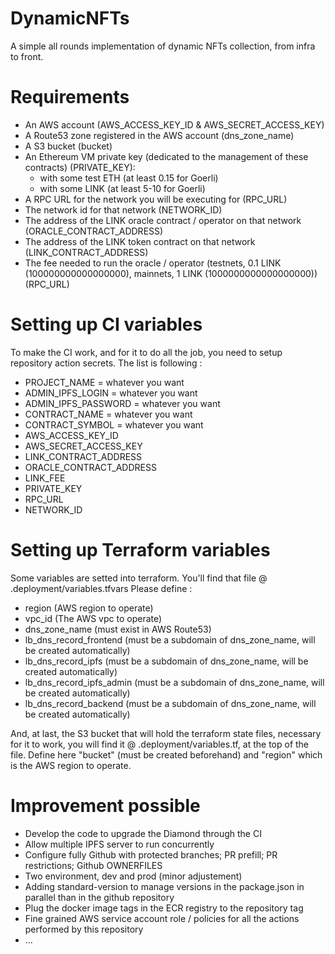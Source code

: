 # DynamicNFTs
A simple all rounds implementation of dynamic NFTs collection, from infra to front.

# Requirements

- An AWS account (AWS_ACCESS_KEY_ID & AWS_SECRET_ACCESS_KEY)
- A Route53 zone registered in the AWS account (dns_zone_name)
- A S3 bucket (bucket)
- An Ethereum VM private key (dedicated to the management of these contracts) (PRIVATE_KEY): 
	- with some test ETH (at least 0.15 for Goerli)
	- with some LINK (at least 5-10 for Goerli)
- A RPC URL for the network you will be executing for (RPC_URL)
- The network id for that network (NETWORK_ID)
- The address of the LINK oracle contract / operator on that network (ORACLE_CONTRACT_ADDRESS)
- The address of the LINK token contract on that network (LINK_CONTRACT_ADDRESS)
- The fee needed to run the oracle / operator (testnets, 0.1 LINK (100000000000000000), mainnets, 1 LINK (1000000000000000000)) (RPC_URL)

# Setting up CI variables

To make the CI work, and for it to do all the job, you need to setup repository action secrets.
The list is following :

- PROJECT_NAME = whatever you want
- ADMIN_IPFS_LOGIN = whatever you want
- ADMIN_IPFS_PASSWORD = whatever you want
- CONTRACT_NAME = whatever you want
- CONTRACT_SYMBOL = whatever you want
- AWS_ACCESS_KEY_ID
- AWS_SECRET_ACCESS_KEY
- LINK_CONTRACT_ADDRESS
- ORACLE_CONTRACT_ADDRESS
- LINK_FEE
- PRIVATE_KEY
- RPC_URL
- NETWORK_ID

# Setting up Terraform variables

Some variables are setted into terraform. You'll find that file @ .deployment/variables.tfvars
Please define :

- region (AWS region to operate)
- vpc_id (The AWS vpc to operate)
- dns_zone_name (must exist in AWS Route53)
- lb_dns_record_frontend (must be a subdomain of dns_zone_name, will be created automatically)
- lb_dns_record_ipfs (must be a subdomain of dns_zone_name, will be created automatically)
- lb_dns_record_ipfs_admin (must be a subdomain of dns_zone_name, will be created automatically)
- lb_dns_record_backend (must be a subdomain of dns_zone_name, will be created automatically)

And, at last, the S3 bucket that will hold the terraform state files, necessary for it to work, you will find it @ .deployment/variables.tf, at the top of the file. Define here "bucket" (must be created beforehand) and "region" which is the AWS region to operate.

# Improvement possible

- Develop the code to upgrade the Diamond through the CI
- Allow multiple IPFS server to run concurrently
- Configure fully Github with protected branches; PR prefill; PR restrictions; Github OWNERFILES
- Two environment, dev and prod (minor adjustement)
- Adding standard-version to manage versions in the package.json in parallel than in the github repository
- Plug the docker image tags in the ECR registry to the repository tag
- Fine grained AWS service account role / policies for all the actions performed by this repository
- ...
